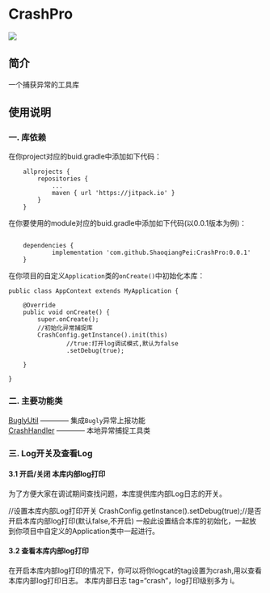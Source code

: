# CrashPro  
[![](https://jitpack.io/v/ShaoqiangPei/CrashPro.svg)](https://jitpack.io/#ShaoqiangPei/CrashPro)

## 简介
一个捕获异常的工具库

## 使用说明
### 一. 库依赖
在你project对应的buid.gradle中添加如下代码：
```
	allprojects {
		repositories {
			...
			maven { url 'https://jitpack.io' }
		}
	}
```
在你要使用的module对应的buid.gradle中添加如下代码(以0.0.1版本为例)：
```

	dependencies {
	        implementation 'com.github.ShaoqiangPei:CrashPro:0.0.1'
	}
```
在你项目的自定义`Application`类的`onCreate()`中初始化本库：
```
public class AppContext extends MyApplication {

    @Override
    public void onCreate() {
        super.onCreate();
        //初始化异常捕捉库
        CrashConfig.getInstance().init(this)
                //true:打开log调试模式,默认为false
                .setDebug(true);

    }

}
```
### 二. 主要功能类
[BuglyUtil](https://github.com/ShaoqiangPei/CrashPro/blob/master/read/BuglyUtil%E4%BD%BF%E7%94%A8%E8%AF%B4%E6%98%8E.md) ———— 集成`Bugly`异常上报功能  
[CrashHandler](https://github.com/ShaoqiangPei/CrashPro/blob/master/read/CrashHandler%E4%BD%BF%E7%94%A8%E8%AF%B4%E6%98%8E.md) ———— 本地异常捕捉工具类  

### 三. Log开关及查看Log
#### 3.1 开启/关闭 本库内部log打印
为了方便大家在调试期间查找问题，本库提供库内部Log日志的开关。

//设置本库内部Log打印开关
CrashConfig.getInstance().setDebug(true);//是否开启本库内部log打印(默认false,不开启)
一般此设置结合本库的初始化，一起放到你项目中自定义的Application类中一起进行。

#### 3.2 查看本库内部log打印
在开启本库内部log打印的情况下，你可以将你logcat的tag设置为crash,用以查看本库内部log打印日志。
本库内部日志 tag=“crash”，log打印级别多为 i。
